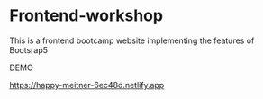 # Frontend-workshop

This is a  frontend bootcamp website implementing the features of Bootsrap5

DEMO

https://happy-meitner-6ec48d.netlify.app
